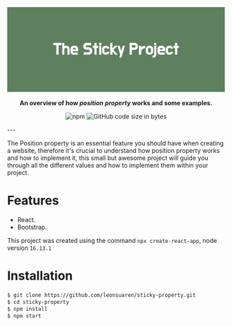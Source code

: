 <div align="center" width="100%">
  <img src='public/The_Sticky_Project.png'>
</div>

<center>

<div style="text-align: center;" markdown="1">

 **An overview of how _position property_ works and some examples.** 


![npm](https://img.shields.io/npm/v/npm)
![GitHub code size in bytes](https://img.shields.io/github/languages/code-size/leonsuaren/sticky-property?color=f)

 </div>

</center>
---

  <p aling='justify' markdown="1"> 
  
  The Position property is an essential feature you should have when creating a website, therefore it's crucial to understand how position property works and how to implement it, this small but awesome project will guide you through all the different values and how to implement them within your project.</p>

# Features
  * React.
  * Bootstrap.

This project was created using the command `npx create-react-app`, node version `16.13.1`

# Installation

```
$ git clone https://github.com/leonsuaren/sticky-property.git
$ cd sticky-property
$ npm install
$ npm start
```

